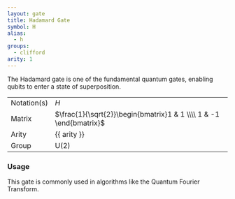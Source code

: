 ```yaml
---
layout: gate
title: Hadamard Gate
symbol: H
alias:
  - h
groups:
  - clifford
arity: 1
---
```


The Hadamard gate is one of the fundamental quantum gates, enabling qubits to enter a state of superposition.

|             |                                                                    |
| ----------- | ------------------------------------------------------------------ |
| Notation(s) | $H$                                                                |
| Matrix      | $\frac{1}{\sqrt{2}}\begin{bmatrix}1 & 1 \\\\ 1 & -1 \end{bmatrix}$ |
| Arity       | {{ arity }}                                                        |
| Group       | $\mathsf{U}(2)$                                                    |

### Usage

This gate is commonly used in algorithms like the Quantum Fourier Transform.
